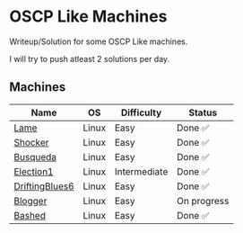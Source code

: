 # OSCP Like Machines
Writeup/Solution for some OSCP Like machines.

I will try to push atleast 2 solutions per day.

## Machines

| Name | OS | Difficulty | Status |
|------|----|------------|----|
| [Lame](Lame.md)| Linux | Easy | Done ✅ |
| [Shocker](Shocker.md)| Linux | Easy | Done ✅ |
| [Busqueda](Busqueda.md)| Linux | Easy | Done ✅ |
| [Election1](Election1.md)| Linux | Intermediate | Done ✅ |
| [DriftingBlues6](DriftingBlues6.md)| Linux | Easy | Done ✅ |
| [Blogger](Blogger.md)| Linux | Easy | On progress|
| [Bashed](Bashed.md)| Linux | Easy | Done ✅ |